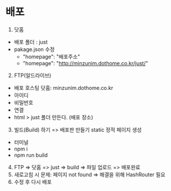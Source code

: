 # 배포
1. 닷홈
- 배포 폴더 : just
- pakage.json 수정
    - "homepage": "배포주소"
    - "homepage": "http://minzunim.dothome.co.kr/just/"

2. FTP(알드라이브)
- 배포 호스팅 닷홈: minzunim.dothome.co.kr
- 아이디
- 비밀번호
- 연결
- html > just 폴더 만든다. (배포 장소)

3. 빌드(Build) 하기 => 배포판 만들기 static 정적 페이지 생성
- 터미널
- npm i
- npm run build

4. FTP => 닷홈 => just => build => 파일 업로드 => 배포완료
5. 새로고침 시 문제: 페이지 not found => 해결을 위해 HashRouter 필요
6. 수정 후 다시 배포

